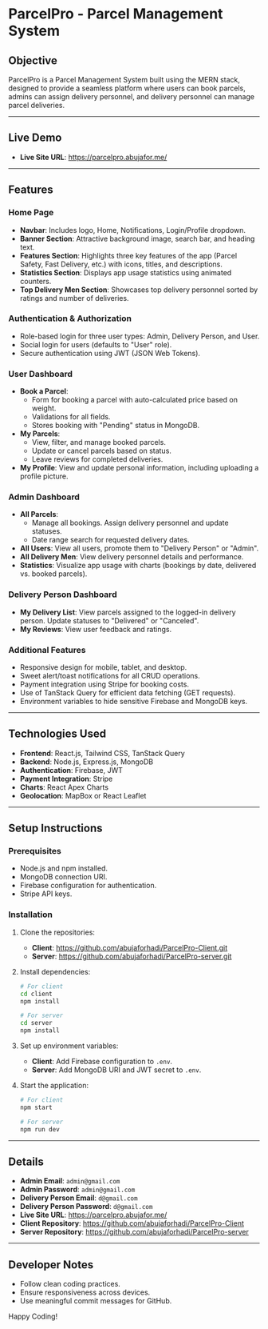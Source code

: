 # ParcelPro - Parcel Management System

## Objective
ParcelPro is a Parcel Management System built using the MERN stack, designed to provide a seamless platform where users can book parcels, admins can assign delivery personnel, and delivery personnel can manage parcel deliveries. 

---

## Live Demo
- **Live Site URL**: https://parcelpro.abujafor.me/

---

## Features

### Home Page
- **Navbar**: Includes logo, Home, Notifications, Login/Profile dropdown.
- **Banner Section**: Attractive background image, search bar, and heading text.
- **Features Section**: Highlights three key features of the app (Parcel Safety, Fast Delivery, etc.) with icons, titles, and descriptions.
- **Statistics Section**: Displays app usage statistics using animated counters.
- **Top Delivery Men Section**: Showcases top delivery personnel sorted by ratings and number of deliveries.

### Authentication & Authorization
- Role-based login for three user types: Admin, Delivery Person, and User.
- Social login for users (defaults to "User" role).
- Secure authentication using JWT (JSON Web Tokens).

### User Dashboard
- **Book a Parcel**: 
  - Form for booking a parcel with auto-calculated price based on weight.
  - Validations for all fields.
  - Stores booking with "Pending" status in MongoDB.
- **My Parcels**: 
  - View, filter, and manage booked parcels.
  - Update or cancel parcels based on status.
  - Leave reviews for completed deliveries.
- **My Profile**: View and update personal information, including uploading a profile picture.

### Admin Dashboard
- **All Parcels**: 
  - Manage all bookings. Assign delivery personnel and update statuses.
  - Date range search for requested delivery dates.
- **All Users**: View all users, promote them to "Delivery Person" or "Admin".
- **All Delivery Men**: View delivery personnel details and performance.
- **Statistics**: Visualize app usage with charts (bookings by date, delivered vs. booked parcels).

### Delivery Person Dashboard
- **My Delivery List**: View parcels assigned to the logged-in delivery person. Update statuses to "Delivered" or "Canceled".
- **My Reviews**: View user feedback and ratings.

### Additional Features
- Responsive design for mobile, tablet, and desktop.
- Sweet alert/toast notifications for all CRUD operations.
- Payment integration using Stripe for booking costs.
- Use of TanStack Query for efficient data fetching (GET requests).
- Environment variables to hide sensitive Firebase and MongoDB keys.

---

## Technologies Used
- **Frontend**: React.js, Tailwind CSS, TanStack Query
- **Backend**: Node.js, Express.js, MongoDB
- **Authentication**: Firebase, JWT
- **Payment Integration**: Stripe
- **Charts**: React Apex Charts
- **Geolocation**: MapBox or React Leaflet

---

## Setup Instructions

### Prerequisites
- Node.js and npm installed.
- MongoDB connection URI.
- Firebase configuration for authentication.
- Stripe API keys.

### Installation
1. Clone the repositories:
   - **Client**: https://github.com/abujaforhadi/ParcelPro-Client.git
   - **Server**: https://github.com/abujaforhadi/ParcelPro-server.git

2. Install dependencies:
   ```bash
   # For client
   cd client
   npm install

   # For server
   cd server
   npm install
   ```

3. Set up environment variables:
   - **Client**: Add Firebase configuration to `.env`.
   - **Server**: Add MongoDB URI and JWT secret to `.env`.

4. Start the application:
   ```bash
   # For client
   npm start

   # For server
   npm run dev
   ```

---

##  Details
- **Admin Email**: `admin@gmail.com`
- **Admin Password**: `admin@gmail.com`
- **Delivery Person Email**: `d@gmail.com`
- **Delivery Person Password**: `d@gmail.com`
- **Live Site URL**: https://parcelpro.abujafor.me/
- **Client Repository**: https://github.com/abujaforhadi/ParcelPro-Client
- **Server Repository**: https://github.com/abujaforhadi/ParcelPro-server

---

## Developer Notes
- Follow clean coding practices.
- Ensure responsiveness across devices.
- Use meaningful commit messages for GitHub.

Happy Coding!
